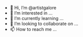 - 👋 Hi, I’m @artistgalore
- 👀 I’m interested in ...
- 🌱 I’m currently learning ...
- 💞️ I’m looking to collaborate on ...
- 📫 How to reach me ...

<!---
artistgalore/artistgalore is a ✨ special ✨ repository because its `README.md` (this file) appears on your GitHub profile.
You can click the Preview link to take a look at your changes.
--->
